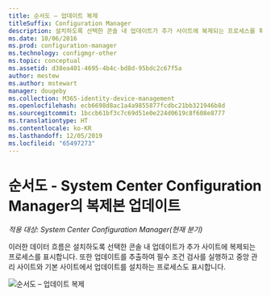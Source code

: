 ```yaml
---
title: 순서도 – 업데이트 복제
titleSuffix: Configuration Manager
description: 설치하도록 선택한 콘솔 내 업데이트가 추가 사이트에 복제되는 프로세스를 확인합니다.
ms.date: 10/06/2016
ms.prod: configuration-manager
ms.technology: configmgr-other
ms.topic: conceptual
ms.assetid: d38ea401-4695-4b4c-bd8d-95bdc2c67f5a
author: mestew
ms.author: mstewart
manager: dougeby
ms.collection: M365-identity-device-management
ms.openlocfilehash: ecb6698d8ac1a4a9855877fcdbc21bb321946b8d
ms.sourcegitcommit: 1bccb61bf3c7c69d51e0e224d0619c8f608e8777
ms.translationtype: HT
ms.contentlocale: ko-KR
ms.lasthandoff: 12/05/2019
ms.locfileid: "65497273"
---
```

# <a name="flowchart---update-replication-for-system-center-configuration-manager"></a>순서도 - System Center Configuration Manager의 복제본 업데이트

*적용 대상: System Center Configuration Manager(현재 분기)*

이러한 데이터 흐름은 설치하도록 선택한 콘솔 내 업데이트가 추가 사이트에 복제되는 프로세스를 표시합니다. 또한 업데이트를 추출하여 필수 조건 검사를 실행하고 중앙 관리 사이트와 기본 사이트에서 업데이트를 설치하는 프로세스도 표시합니다.  

 ![순서도 – 업데이트 복제](media/Flowchart---Replicate-updates.png)  
